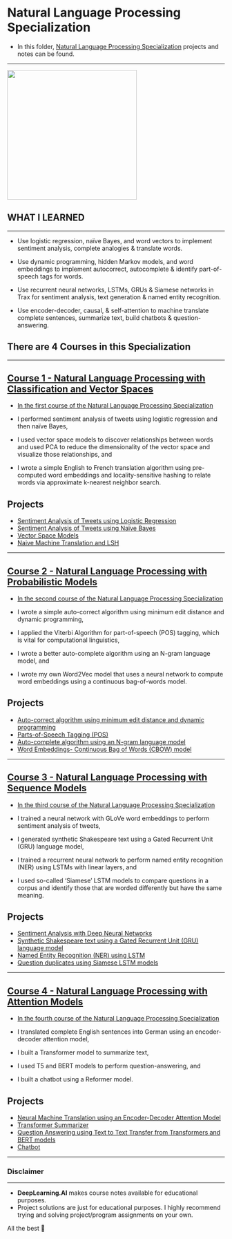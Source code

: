 # Natural Language Processing Specialization

- In this folder, [Natural Language Processing Specialization](https://www.coursera.org/specializations/natural-language-processing) projects and notes can be found.

-----------------------------------------------------------------------------------

<img src="https://aikademi.com/wp-content/uploads/2018/01/deeplearning.png" width="300" height="300">

## WHAT  I LEARNED
--------------------------------------

- Use logistic regression, naïve Bayes, and word vectors to implement sentiment analysis, complete analogies & translate words.

- Use dynamic programming, hidden Markov models, and word embeddings to implement autocorrect, autocomplete & identify part-of-speech tags for words.

- Use recurrent neural networks, LSTMs, GRUs & Siamese networks in Trax for sentiment analysis, text generation & named entity recognition.

- Use encoder-decoder, causal, & self-attention to machine translate complete sentences, summarize text, build chatbots & question-answering.

## There are 4 Courses in this Specialization
--------------------------------------------------


## [Course 1 -  Natural Language Processing with Classification and Vector Spaces](https://github.com/kb1907/Natural-Language-Processing-Specialization/tree/main/Natural%20Language%20Processing%20with%20Classification%20and%20Vector%20Spaces)

- [In the first course of the Natural Language Processing Specialization](https://www.coursera.org/learn/classification-vector-spaces-in-nlp?specialization=natural-language-processing)

- I performed sentiment analysis of tweets using logistic regression and then naïve Bayes, 
- I used vector space models to discover relationships between words and used PCA to reduce the dimensionality of the vector space and visualize those relationships, and
- I wrote a simple English to French translation algorithm using pre-computed word embeddings and locality-sensitive hashing to relate words via approximate k-nearest neighbor search.  

**Projects**
--------------
- [Sentiment Analysis of Tweets using Logistic Regression](https://github.com/kb1907/Natural-Language-Processing-Specialization/blob/main/Natural%20Language%20Processing%20with%20Classification%20and%20Vector%20Spaces/Week1/Programming_Assignment_Logistic-Regression.ipynb)
- [Sentiment Analysis of Tweets using Naïve Bayes](https://github.com/kb1907/Natural-Language-Processing-Specialization/blob/main/Natural%20Language%20Processing%20with%20Classification%20and%20Vector%20Spaces/Week2/Programming%20Assignment_Naive%20Bayes.ipynb)
- [Vector Space Models](https://github.com/kb1907/Natural-Language-Processing-Specialization/blob/main/Natural%20Language%20Processing%20with%20Classification%20and%20Vector%20Spaces/Week3/Programming%20Assignment_Vector%20Space%20Models.ipynb)
- [Naive Machine Translation and LSH](https://github.com/kb1907/Natural-Language-Processing-Specialization/blob/main/Natural%20Language%20Processing%20with%20Classification%20and%20Vector%20Spaces/Week4/Programming%20Assignment_Word%20Translation.ipynb)

------------------------------------------------

## [Course 2 -  Natural Language Processing with Probabilistic Models](https://github.com/kb1907/Natural-Language-Processing-Specialization/tree/main/Natural%20Language%20Processing%20with%20Probabilistic%20Models)


- [In the second course of the Natural Language Processing Specialization](https://www.coursera.org/learn/probabilistic-models-in-nlp?specialization=natural-language-processing)

- I wrote a simple auto-correct algorithm using minimum edit distance and dynamic programming,
- I applied the Viterbi Algorithm for part-of-speech (POS) tagging, which is vital for computational linguistics,
- I wrote a better auto-complete algorithm using an N-gram language model, and 
- I wrote my own Word2Vec model that uses a neural network to compute word embeddings using a continuous bag-of-words model.

**Projects**
--------------
- [Auto-correct algorithm using minimum edit distance and dynamic programming](https://github.com/kb1907/Natural-Language-Processing-Specialization/blob/main/Natural%20Language%20Processing%20with%20Probabilistic%20Models/Week1/Programming%20Assignment_Autocorrect.ipynb)
- [Parts-of-Speech Tagging (POS)](https://github.com/kb1907/Natural-Language-Processing-Specialization/blob/main/Natural%20Language%20Processing%20with%20Probabilistic%20Models/Week2/Programming%20Assignment_Part%20of%20Speech%20Tagging.ipynb)
- [Auto-complete algorithm using an N-gram language model](https://github.com/kb1907/Natural-Language-Processing-Specialization/blob/main/Natural%20Language%20Processing%20with%20Probabilistic%20Models/Week3/Programming%20Assignment_Autocomplete.ipynb)
- [Word Embeddings- Continuous Bag of Words (CBOW) model](https://github.com/kb1907/Natural-Language-Processing-Specialization/blob/main/Natural%20Language%20Processing%20with%20Probabilistic%20Models/Week4/Programming%20Assignment_Word%20Embeddings.ipynb)


-------------------------------------------------

## [Course 3 - Natural Language Processing with Sequence Models](https://github.com/kb1907/Natural-Language-Processing-Specialization/tree/main/Natural%20Language%20Processing%20with%20Sequence%20Models)


- [In the third course of the Natural Language Processing Specialization](https://www.coursera.org/learn/sequence-models-in-nlp?specialization=natural-language-processing)

- I trained a neural network with GLoVe word embeddings to perform sentiment analysis of tweets,
- I generated synthetic Shakespeare text using a Gated Recurrent Unit (GRU) language model,
- I trained a recurrent neural network to perform named entity recognition (NER) using LSTMs with linear layers, and 
- I used so-called ‘Siamese’ LSTM models to compare questions in a corpus and identify those that are worded differently but have the same meaning.

**Projects**
--------------
- [Sentiment Analysis with Deep Neural Networks](https://github.com/kb1907/Natural-Language-Processing-Specialization/blob/main/Natural%20Language%20Processing%20with%20Sequence%20Models/Week1/Programming%20Assignment_Sentiment%20with%20Deep%20Neural%20Networks.ipynb)
- [Synthetic Shakespeare text using a Gated Recurrent Unit (GRU) language model](https://github.com/kb1907/Natural-Language-Processing-Specialization/blob/main/Natural%20Language%20Processing%20with%20Sequence%20Models/Week2/Programming%20Assignment_Deep%20N-grams.ipynb)
- [Named Entity Recognition (NER) using LSTM](https://github.com/kb1907/Natural-Language-Processing-Specialization/blob/main/Natural%20Language%20Processing%20with%20Sequence%20Models/Week3/Programming%20Assignment_Named%20Entity%20Recognition%20(NER).ipynb)
- [Question duplicates using Siamese LSTM models](https://github.com/kb1907/Natural-Language-Processing-Specialization/blob/main/Natural%20Language%20Processing%20with%20Sequence%20Models/Week4/Programming%20Assignment_Question%20Duplicates.ipynb)



---------------------------------------------------


## [Course 4 - Natural Language Processing with Attention Models](https://github.com/kb1907/Natural-Language-Processing-Specialization/tree/main/Natural%20Language%20Processing%20with%20Attention%20Models)


- [In the fourth course of the Natural Language Processing Specialization](https://www.coursera.org/learn/attention-models-in-nlp?specialization=natural-language-processing)

- I translated complete English sentences into German using an encoder-decoder attention model,
- I built a Transformer model to summarize text, 
- I used T5 and BERT models to perform question-answering, and
- I built a chatbot using a Reformer model. 


**Projects**
--------------
- [Neural Machine Translation using an Encoder-Decoder Attention Model](https://github.com/kb1907/Natural-Language-Processing-Specialization/blob/main/Natural%20Language%20Processing%20with%20Attention%20Models/Week1/Programming%20Assignment_NMT%20with%20Attention.ipynb)
- [Transformer Summarizer](https://github.com/kb1907/Natural-Language-Processing-Specialization/blob/main/Natural%20Language%20Processing%20with%20Attention%20Models/Week2/Programming%20Assignment_Transformer%20Summarizer.ipynb)
- [Question Answering using Text to Text Transfer from Transformers and BERT models](https://github.com/kb1907/Natural-Language-Processing-Specialization/blob/main/Natural%20Language%20Processing%20with%20Attention%20Models/Week3/Programming%20Assignment_Question%20Answering.ipynb)
- [Chatbot](https://github.com/kb1907/Natural-Language-Processing-Specialization/blob/main/Natural%20Language%20Processing%20with%20Attention%20Models/Week4/Programming%20Assignment_Chatbot.ipynb)

------------------------------------------------

### Disclaimer
------------------------------------
- **DeepLearning.AI** makes course notes available for educational purposes. 
- Project solutions are just for educational purposes. I highly recommend trying and solving project/program assignments on your own.

All the best 🤘

